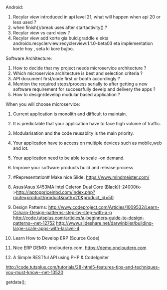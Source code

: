 Android:
1. Recylar view introduced in api level 21, what will happen when api 20 or less used ?
2. when finish()/break uses after startactivity() ?
3. Recylar view vs card view ?
4. Recylar view add korte gia buld.graddle e ekta androidx.recyclerview:recyclerview:1.1.0-beta03 eta implementation korte hoy , seta ki kore bujbo.

Software Architecture:
1. How to decide that my project needs microservice architecture ?
2. Which microservice architecture is best and selection criteria ?
3. API document first/code first or booth accordingly ?
4. Mention the required steps/process serially to after getting a new software requirement for successfully develp and delivery the apps ?
5. How to design/develop modular based application ?

When you will choose microservice:
1. Current application is monolith and difficult to maintain.
2. It is predictable that your application have to face high volume of traffic.
3. Modularisation and the code reusablity is the main priority.
4. Your application have to access on multiple devices such as mobile,web and iot.
5. Your application need to be able to scale -on demand.
6. Improve your software products build and release process


1. #Representation#
  Make nice Slide: https://www.mindmeister.com/
2. Asus(Asus X453MA Intel Celeron Dual Core (Black))-24000tk->http://laptoppriceinbd.com/index.php?route=product/product&path=20&product_id=50

3. Design Patterns:
    http://www.codeproject.com/Articles/1009532/Learn-Csharp-Design-patterns-step-by-step-with-a-p
    http://code.tutsplus.com/articles/a-beginners-guide-to-design-patterns--net-12752
    http://www.slideshare.net/darwinbiler/building-large-scale-apps-with-laravel-4

4. Learn How to Develop ERP (Source Code)
5. Nice ERP DEMO: onclouderp.com, https://demo.onclouderp.com
6. A Simple RESTful API using PHP & CodeIgniter 

http://code.tutsplus.com/tutorials/28-html5-features-tips-and-techniques-you-must-know--net-13520


<?php
function spl_autoload_register(function($class){
    return $class.'php';
});

$foo = new foo;
$bar = new Bar;
$foo->getdata();
